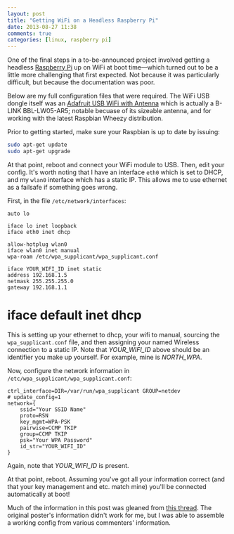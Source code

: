 ```yaml
---
layout: post
title: "Getting WiFi on a Headless Raspberry Pi"
date: 2013-08-27 11:38
comments: true
categories: [linux, raspberry pi]
---
```


One of the final steps in a to-be-announced project involved getting a headless [Raspberry Pi](http://www.raspberrypi.org/) up on WiFi at boot time—which turned out to be a little more challenging that first expected. Not because it was particularly difficult, but because the documentation was poor.

Below are my full configuration files that were required. The WiFi USB dongle itself was an [Adafruit USB WiFi with Antenna](https://www.adafruit.com/products/1030) which is actually a B-LINK BBL-LW05-AR5; notable becuase of its sizeable antenna, and for working with the latest Raspbian Wheezy distribution.

Prior to getting started, make sure your Raspbian is up to date by issuing:

```bash
sudo apt-get update
sudo apt-get upgrade
```

At that point, reboot and connect your WiFi module to USB. Then, edit your config. It's worth noting that I have an interface `eth0` which is set to DHCP, and my `wlan0` interface which has a static IP. This allows me to use ethernet as a failsafe if something goes wrong.

First, in the file `/etc/network/interfaces`:

```
auto lo

iface lo inet loopback
iface eth0 inet dhcp

allow-hotplug wlan0
iface wlan0 inet manual
wpa-roam /etc/wpa_supplicant/wpa_supplicant.conf

iface YOUR_WIFI_ID inet static
address 192.168.1.5
netmask 255.255.255.0
gateway 192.168.1.1
```

# iface default inet dhcp

This is setting up your ethernet to dhcp, your wifi to manual, sourcing the `wpa_supplicant.conf` file, and then assigning your named Wireless connection to a static IP. Note that *YOUR_WIFI_ID* above should be an identifier you make up yourself. For example, mine is *NORTH_WPA*.

Now, configure the network information in `/etc/wpa_supplicant/wpa_supplicant.conf`:

```
ctrl_interface=DIR=/var/run/wpa_supplicant GROUP=netdev
# update_config=1
network={
	ssid="Your SSID Name"
	proto=RSN
	key_mgmt=WPA-PSK
	pairwise=CCMP TKIP
	group=CCMP TKIP
	psk="Your WPA Password"
	id_str="YOUR_WIFI_ID"
}
```

Again, note that *YOUR_WIFI_ID* is present.

At that point, reboot. Assuming you've got all your information correct (and that your key management and etc. match mine) you'll be connected automatically at boot!

Much of the information in this post was gleaned from [this thread](http://pingbin.com/2012/12/setup-wifi-raspberry-pi/). The original poster's information didn't work for me, but I was able to assemble a working config from various commenters' information.

